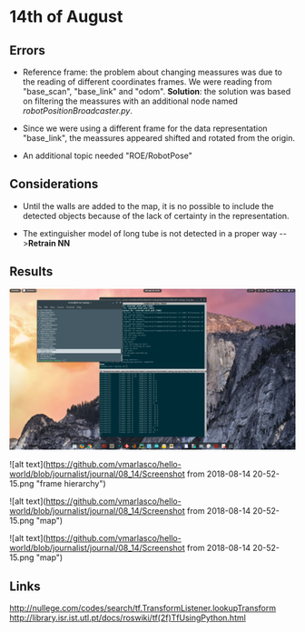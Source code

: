 # 14th of August

## Errors
* Reference frame: the problem about changing meassures was due to the reading of different coordinates frames. We were reading from "base_scan", "base_link" and "odom". **Solution**: the solution was based on filtering the meassures with an additional node named *robotPositionBroadcaster.py*.

* Since we were using a different frame for the data representation "base_link", the meassures appeared shifted and rotated from the origin. 

* An additional topic needed "ROE/RobotPose"

## Considerations
* Until the walls are added to the map, it is no possible to include the detected objects because of the lack of certainty in the representation.

* The extinguisher model of long tube is not detected in a proper way -->**Retrain NN**

## Results
![alt text](https://github.com/vmarlasco/hello-world/blob/journalist/journal/08_14/Screenshot%20from%202018-08-14%2012-32-54.png
 "glitching meassures")

![alt text](https://github.com/vmarlasco/hello-world/blob/journalist/journal/08_14/Screenshot from 2018-08-14 20-52-15.png
 "frame hierarchy")

![alt text](https://github.com/vmarlasco/hello-world/blob/journalist/journal/08_14/Screenshot from 2018-08-14 20-52-15.png
 "map")

![alt text](https://github.com/vmarlasco/hello-world/blob/journalist/journal/08_14/Screenshot from 2018-08-14 20-52-15.png
 "map")

## Links
http://nullege.com/codes/search/tf.TransformListener.lookupTransform
http://library.isr.ist.utl.pt/docs/roswiki/tf(2f)TfUsingPython.html

